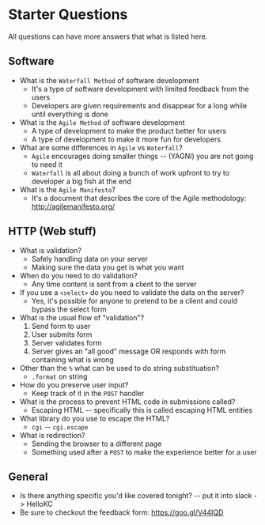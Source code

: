 # Starter Questions

All questions can have more answers that what is listed here.

## Software

* What is the `Waterfall Method` of software development
  * It's a type of software development with limited feedback from the users
  * Developers are given requirements and disappear for a long while until everything is done
* What is the `Agile Method` of software development
  * A type of development to make the product better for users
  * A type of development to make it more fun for developers
* What are some differences in `Agile` vs `Waterfall`?
  * `Agile` encourages doing smaller things -- (YAGNI) you are not going to need it
  * `Waterfall` is all about doing a bunch of work upfront to try to developer a big fish at the end
* What is the `Agile Manifesto`?
  * It's a document that describes the core of the Agile methodology: http://agilemanifesto.org/

## HTTP (Web stuff)

* What is validation?
  * Safely handling data on your server
  * Making sure the data you get is what you want
* When do you need to do validation?
  * Any time content is sent from a client to the server
* If you use a `<select>` do you need to validate the data on the server?
  * Yes, it's possible for anyone to pretend to be a client and could bypass the select form
* What is the usual flow of "validation"?
  1. Send form to user
  2. User submits form
  3. Server validates form
  4. Server gives an "all good" message OR responds with form containing what is wrong
* Other than the `%` what can be used to do string substituation?
  * `.format` on string
* How do you preserve user input?
  * Keep track of it in the `POST` handler
* What is the process to prevent HTML code in submissions called?
  * Escaping HTML -- specifically this is called escaping HTML entities
* What library do you use to escape the HTML?
  * `cgi` -- `cgi.escape`
* What is redirection?
  * Sending the browser to a different page
  * Something used after a `POST` to make the experience better for a user

## General

* Is there anything specific you'd like covered tonight? -- put it into slack -> HelloKC
* Be sure to checkout the feedback form: https://goo.gl/V44IQD
